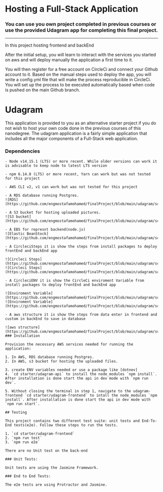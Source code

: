 # Hosting a Full-Stack Application

### **You can use you own project completed in previous courses or use the provided Udagram app for completing this final project.**

---

In this project hosting frontend and backEnd

After the initial setup, you will learn to interact with the services you started on aws and will deploy manually the application a first time to it.

You will then register for a free account on CircleCi and connect your Github account to it. Based on the manual steps used to deploy the app, you will write a config.yml file that will make the process reproducible in CircleCi. You will set up the process to be executed automatically based when code is pushed on the main Github branch.

# Udagram

This application is provided to you as an alternative starter project if you do not wish to host your own code done in the previous courses of this nanodegree. The udagram application is a fairly simple application that includes all the major components of a Full-Stack web application.

### Dependencies

```
- Node v14.15.1 (LTS) or more recent. While older versions can work it is advisable to keep node to latest LTS version

- npm 6.14.8 (LTS) or more recent, Yarn can work but was not tested for this project

- AWS CLI v2, v1 can work but was not tested for this project

- A RDS database running Postgres.
![RDS](https://github.com/engmostafamohamed/finalProject/blob/main/udagram/screenShoot/RDS.png)

- A S3 bucket for hosting uploaded pictures.
![S3 bucket](https://github.com/engmostafamohamed/finalProject/blob/main/udagram/screenShoot/S3.png)

- A EBS for represnt backend(node.js)
![Elastic BeanStock](https://github.com/engmostafamohamed/finalProject/blob/main/udagram/screenShoot/EBS.png)

- A CircleciSteps it is show the steps from install packages to deploy frontEnd and backEnd app

![Circleci Steps](https://github.com/engmostafamohamed/finalProject/blob/main/udagram/screenShoot/CircleciSteps(1).png)
![Circleci Steps](https://github.com/engmostafamohamed/finalProject/blob/main/udagram/screenShoot/CircleciSteps(2).png)

- A CircleciENV it is show the CircleCi enviroment Variable from install packages to deploy frontEnd and backEnd app

![Enviroment Variable](https://github.com/engmostafamohamed/finalProject/blob/main/udagram/screenShoot/CircleciENV(1).png)
![Enviroment Variable](https://github.com/engmostafamohamed/finalProject/blob/main/udagram/screenShoot/CircleciENV(2).png)

- A aws structure it is show the steps from data enter in frontend and custom in backEnd to save in database

![aws structure](https://github.com/engmostafamohamed/finalProject/blob/main/udagram/screenShoot/awsCloud.png)
### Installation

Provision the necessary AWS services needed for running the application:

1. In AWS, RDS database running Postgres.
2. In AWS, s3 bucket for hosting the uploaded files.

3. create ENV variables needed or use a package like [dotnev]
4. `cd starter/udagram-api` to install the node_modules `npm install`. After installation is done start the api in dev mode with `npm run dev`.

5. Without closing the terminal in step 1, navigate to the udagram-frontend `cd starter/udagram-frontend` to intall the node_modules `npm install`. After installation is done start the api in dev mode with `npm run start`.

## Testing

This project contains two different test suite: unit tests and End-To-End tests(e2e). Follow these steps to run the tests.

1. `cd starter/udagram-frontend`
2. `npm run test`
3. `npm run e2e`

There are no Unit test on the back-end

### Unit Tests:

Unit tests are using the Jasmine Framework.

### End to End Tests:

The e2e tests are using Protractor and Jasmine.
```
